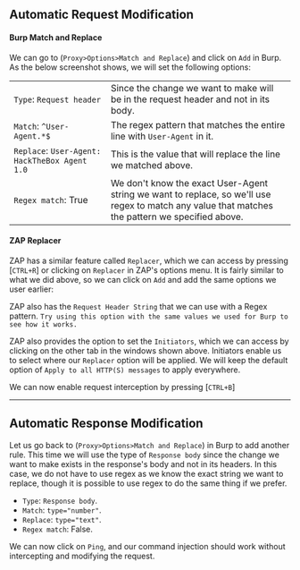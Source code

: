 
## Automatic Request Modification

#### Burp Match and Replace

We can go to (`Proxy>Options>Match and Replace`) and click on `Add` in Burp. As the below screenshot shows, we will set the following options:


|   |   |
|---|---|
|`Type`: `Request header`|Since the change we want to make will be in the request header and not in its body.|
|`Match`: `^User-Agent.*$`|The regex pattern that matches the entire line with `User-Agent` in it.|
|`Replace`: `User-Agent: HackTheBox Agent 1.0`|This is the value that will replace the line we matched above.|
|`Regex match`: True|We don't know the exact User-Agent string we want to replace, so we'll use regex to match any value that matches the pattern we specified above.|

#### ZAP Replacer

ZAP has a similar feature called `Replacer`, which we can access by pressing [`CTRL+R`] or clicking on `Replacer` in ZAP's options menu. It is fairly similar to what we did above, so we can click on `Add` and add the same options we user earlier:

ZAP also has the `Request Header String` that we can use with a Regex pattern. `Try using this option with the same values we used for Burp to see how it works.`


ZAP also provides the option to set the `Initiators`, which we can access by clicking on the other tab in the windows shown above. Initiators enable us to select where our `Replacer` option will be applied. We will keep the default option of `Apply to all HTTP(S) messages` to apply everywhere.

We can now enable request interception by pressing [`CTRL+B`]

---
## Automatic Response Modification

Let us go back to (`Proxy>Options>Match and Replace`) in Burp to add another rule. This time we will use the type of `Response body` since the change we want to make exists in the response's body and not in its headers. In this case, we do not have to use regex as we know the exact string we want to replace, though it is possible to use regex to do the same thing if we prefer.

- `Type`: `Response body`.
- `Match`: `type="number"`.
- `Replace`: `type="text"`.
- `Regex match`: False.

We can now click on `Ping`, and our command injection should work without intercepting and modifying the request.

